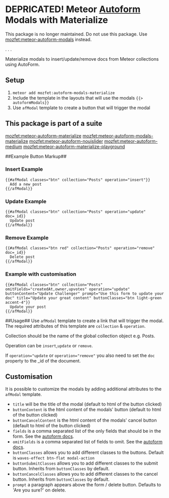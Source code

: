 DEPRICATED! Meteor [Autoform](https://github.com/aldeed/meteor-autoform) Modals with Materialize
======================

This package is no longer maintained. Do not use this package. Use [mozfet:meteor-autoform-modals](https://github.com/mozfet/meteor-autoform-materialize-modals) instead.

.
.
.

Materialize modals to insert/update/remove docs from Meteor collections using AutoForm.

## Setup ##

1. ```meteor add mozfet:autoform-modals-materialize```
2. Include the template in the layouts that will use the modals `{{> autoformModals}}`
3. Use `afModal` template to create a button that will trigger the modal

## This package is part of a suite
[mozfet:meteor-autoform-materialize](https://github.com/mozfet/meteor-autoform-materialize)
[mozfet:meteor-autoform-modals-materialize](https://github.com/mozfet/meteor-autoform-modals-materialize)
[mozfet:meteor-autoform-nouislider](https://github.com/mozfet/meteor-autoform-nouislider)
[mozfet:meteor-autoform-medium](https://github.com/mozfet/meteor-autoform-medium)
[mozfet:meteor-autoform-materialize-playground](https://github.com/mozfet/meteor-autoform-materialize-playground)

##Example Button Markup##
### Insert Example ###
```
{{#afModal classes="btn" collection="Posts" operation="insert"}}
  Add a new post
{{/afModal}}
```
### Update Example ###
```
{{#afModal classes="btn" collection="Posts" operation="update" doc=_id}}
  Update post
{{/afModal}}
```
### Remove Example ###
```
{{#afModal classes="btn red" collection="Posts" operation="remove" doc=_id}}
  Delete post
{{/afModal}}
```
### Example with customisation ###
```
{{#afModal classes="btn" collection="Posts" omitFields="createdAt,owner,upvotes" operation="update" buttonContent="Update Challenger" prompt="Use this form to update your doc" title="Update your great content" buttonClasses="btn light-green accent-4"}}
  Update your post
{{/afModal}}
```
##Usage##
Use `afModal` template to create a link that will trigger the modal.
The required attributes of this template are ``collection`` & ``operation``.

Collection should be the name of the global collection object e.g. Posts.

Operation can be ```insert```,```update``` or ```remove```.

If ```operation="update``` or ```operation="remove"``` you also need to set the ```doc``` property to the _id of the document.

## Customisation ##
It is possible to customize the modals by adding additional attributes to the `afModal` template.
* ```title``` will be the title of the modal (default to html of the button clicked)
* ```buttonContent``` is the html content of the modals' button (default to html of the button clicked)
* ```buttonCancelContent``` is the html content of the modals' cancel button (default to html of the button clicked)
* ```fields``` is a comma separated list of the only fields that should be in the form. See the [autoform docs](https://github.com/aldeed/meteor-autoform).
* ```omitFields``` is a comma separated list of fields to omit. See the [autoform docs](https://github.com/aldeed/meteor-autoform).
* ```buttonClasses``` allows you to add different classes to the buttons. Default is `waves-effect btn-flat modal-action`
* ```buttonSubmitClasses``` allows you to add different classes to the submit button. Inherits from `buttonClasses` by default.
* ```buttonCancelClasses``` allows you to add different classes to the cancel button. Inherits from `buttonClasses` by default.
* ```prompt``` a paragraph appears above the form / delete button. Defaults to 'Are you sure?' on delete.

